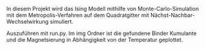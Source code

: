 In diesem Projekt wird das Ising Modell mithilfe von Monte-Carlo-Simulation mit dem Metropolis-Verfahren auf dem Quadratgitter mit Nächst-Nachbar-Wechselwirkung simuliert.

Auszuführen mit run.py. Im img Ordner ist die gefundene Binder Kumulante und die Magnetsierung in Abhängigkeit von der Temperatur geplottet.
